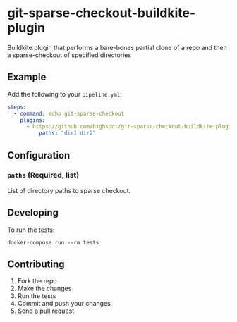 # git-sparse-checkout-buildkite-plugin

Buildkite plugin that performs a bare-bones partial clone of a repo and then a sparse-checkout of specified directories

## Example

Add the following to your `pipeline.yml`:

```yml
steps:
  - command: echo git-sparse-checkout
    plugins:
      - https://github.com/highspot/git-sparse-checkout-buildkite-plugin#v0.0.1:
          paths: "dir1 dir2"
```

## Configuration

### `paths` (Required, list)

List of directory paths to sparse checkout.

## Developing

To run the tests:

```shell
docker-compose run --rm tests
```

## Contributing

1. Fork the repo
2. Make the changes
3. Run the tests
4. Commit and push your changes
5. Send a pull request
